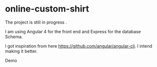 # online-custom-shirt

The project is still in progress .

I am using Angular 4 for the front end and Express for the database Schema.

I got inspiration from here https://github.com/angular/angular-cli. I intend making it better.

Demo
